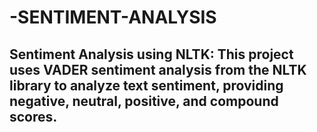 # -SENTIMENT-ANALYSIS

## Sentiment Analysis using NLTK: This project uses VADER sentiment analysis from the NLTK library to analyze text sentiment, providing negative, neutral, positive, and compound scores.
